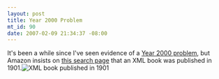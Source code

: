 ```yaml
--- 
layout: post
title: Year 2000 Problem
mt_id: 90
date: 2007-02-09 21:34:37 -08:00
---
```

It's been a while since I've seen evidence of a [Year 2000 problem](http://en.wikipedia.org/wiki/Y2K), but Amazon insists on [this search page](http://amazon.com/s/ref=nb_ss_gw/104-9106441-1564711?url=search-alias%3Daps&field-keywords=professional+xml&Go.x=0&Go.y=0&Go=Go) that an XML book was published in 1901.<img id="image100" src="http://dinomite.net/wp-content/uploads/2007/02/1901.jpg" alt="XML book published in 1901" />
